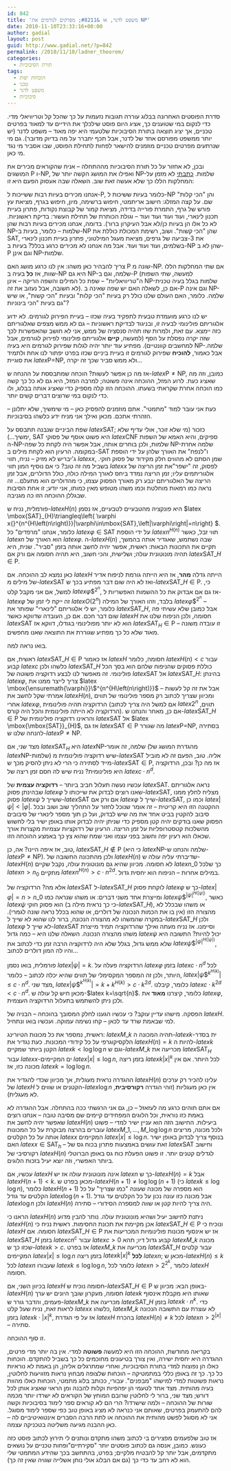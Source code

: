 ```yaml
---
id: 842
title: 'משפט לדנר, או &#8211; מפרקים לגורמים את NP'
date: 2010-11-10T23:33:16+00:00
author: gadial
layout: post
guid: http://www.gadial.net/?p=842
permalink: /2010/11/10/ladner_theorem/
categories:
  - תורת הסיבוכיות
tags:
  - הוכחות יפות
  - טכני
  - משפט לדנר
  - סיבוכיות
---
```

סדרת הפוסטים האחרונה בבלוג עוררה תגובות נזעמות על כך שהכל קל וטריוויאלי מדי. כדי לנקום במי שטוענים כך, אציג היום פוסט שילכלך את הידיים עד למאוד בפרטים טכניים, אך יציג תוצאה בתורת הסיבוכיות שלטעמי היא יפה מאוד &#8211; משפט לדנר (יש יותר ממשפט מפורסם אחד של לדנר, אבל תכף יתברר על מה בדיוק מדובר). גם מי שנרתעים מפרטים טכניים מוזמנים להישאר לפחות לתחילת הפוסט, שבו אסביר מי נגד מי כאן.

ובכן, לא אחזור על כל תורת הסיבוכיות מההתחלה &#8211; אניח שהקוראים מכירים את המושגים P ו-NP, ואפילו את המושג הקשה יותר של NP-שלמות. [כתבתי](http://www.gadial.net/?p=705) לא מזמן על המחלקות הללו כך שלא אעשה זאת שוב. השאלה שבה אעסוק הפעם היא זו:

אנחנו מכירים בעיות רבות ששייכות ל-P, כלומר בעיות ששיכות ל-NP והן "הכי קלות" שם. על קצה המזלג: חישוב אריתמטי, חיפוש ברשימה, מיון, חיפוש בגרף, מציאת עץ פורש של גרף, התמרת פורייה בדידה, מציאת קמור של קבוצת נקודות, פתרון בעיית תכנון לינארי, ועוד ועוד ועוד ועוד &#8211; וגולת הכותרת של תחילת העשור: בדיקת ראשוניות. לא כל אלו הן בעיות כן/לא אבל העיקרון ברור). בדומה, אנחנו מכירים בעיות רבות שהן NP-שלמות &#8211; כלומר, בעיות ב-NP שהן "הכי קשות". ושוב, רשימת המכולת כוללת את SAT, את 3-צביעה של גרפים, מציאת מעגל המילטוני, פתרון בעיית תכנון לינארי בשלמים, ועוד ועוד ועוד. אבל מה אנחנו לא מכירים כרגע בכלל? בעיות ב-NP שהן לא ב-P וגם אינן NP-שלמות.

צריך להבהיר כאן משהו: אין לנו כרגע מושג האם P שונה מ-NP. אם שתי המחלקות הללו שוות, אז **כל** בעיה ב-NP היא גם NP-שלמה, וגם ב-P (למעשה, שתי השפות ה"טריוויאליות" &#8211; שפת כל המילים והשפה הריקה &#8211; אינן NP-שלמות בגלל בעיה טכנית לא חשובה, אבל נעזוב את זה). אם כן, לשאלה האם יש שפה שאינה ב-P וגם אינה NP-שלמה. כלומר, האם העולם שלנו כולל רק בעיות "הכי קלות" ובעיות "הכי קשות", או שיש גם בעיות "הכי בינוניות"?

יש לנו כרגע מועמדת טבעית לתפקיד בעיה שכזו &#8211; בעיית הפירוק לגורמים. לא ידוע אלגוריתם פולינומי לבעיה זו, ובניגוד לבדיקת ראשוניות &#8211; גם לא ממש מצפים שאלגוריתם כזה יימצא. עם זאת, ולמרות שזו תהיה סנסציה של ממש, אני לא חושב שהאפשרות לכך שזה יקרה נפסלת על הסף (למעשה, **קיים** אלגוריתם פולינומי לפירוק לגורמים, אבל למחשבים קוונטיים). מפתיע עוד יותר יהיה לגלות שפירוק לגורמים היא בעיה NP-שלמה. אבל כאמור, **להוכיח** שפירוק לגורמים זו בעיית ביניים שכזו בפרט יפתור לנו אחת ולתמיד את סוגיית $latex \mbox{P=NP}$, ולא ממש סביר שכך זה יקרה&#8230;

אז מה כן אפשר לעשות? הוכחה שמתבססת על ההנחה ש-$latex \mbox{P}\ne\mbox{NP}$, כמובן, וזה מה שאציג כעת. לרוע המזל, ההוכחה אינה פשוטה; למרבה המזל, היא גם לא כל כך קשה כמו הוכחה אחרת שקראתי בשעתו. ההוכחה הזו קלה מספיק כדי שאציג אותה בבלוג, ולו כדי לנקום במי שרוצים דברים קשים יותר.

כעת אני עובר למוד "מתמטי". אתם מוזמנים להפסיק כאן &#8211; מי שימשיך, שלא יתלונן &#8211; הזהרתי אתכם. מכאן ואילך אני מניח ידע כלשהו בסיבוכיות.

שפת הביניים שנבנה תתבסס על $latex \mbox{SAT}$; כזכור (מי שלא זוכר, אולי עדיף שלא ימשיך&#8230;), SAT היא פשוט אוסף של פסוקי $latex \mbox{CNF}$ ספיקים, והיא האמא של השפות ה-NP-שלמות, ולכן בוחרים אותה, אבל אפשר היה לקחת כל שפה NP-שלמה אחרת במקומה. הרעיון הוא לקחת מילים ב-SAT ו"לנפח" את האורך שלהן על ידי הוספת ג'יבריש לא מזיק &#8211; נניח, תווי $latex x$, שמן הסתם לא מהווים חלק מקידוד של פסוק חוקי. בשביל מה זה טוב? כי אם נוסיף המון תווי $latex x$ לפסוק, זה "ישפר"את זמן הריצה של אלגוריתמים עליו; זמן הריצה נמדד ביחס לאורך המילה כולה, כולל הדולרים, אבל זמן הריצה של האלגוריתם ינבע רק מאורך הפסוק עצמו, כי מהדולרים הוא מתעלם&#8230; זה נראה כמו רמאות מוחלטת וכמו משהו מטופש מאין כמותו, אני יודע; זו אחת הסיבות שבגללן ההוכחה הזו כה מגניבה.

פורמלית, נניח ש-$latex H\left(n\right)$ היא פונקציה מהטבעיים לטבעיים, אז נסמן $latex \mbox{SAT}\_{H}\triangleq\left\{ \varphi x{}^{n^{H\left(n\right)}}|\varphi\in\mbox{SAT},\left|\varphi\right|=n\right\} $. כלומר, אנחנו "מרפדים" כל $latex \varphi\in\mbox{SAT}$ על ידי הוספת $latex n^{H\left(n\right)}$ תווי זבל, כאשר $latex n$ הוא האורך של $latex \varphi$. ה-$latex H\left(n\right)$ שבה נשתמש, שאגדיר אותה בהמשך, תקיים את התכונות הבאות: ראשית, אפשר יהיה לחשב אותה בזמן "סביר". שנית, היא תהיה מונוטונית עולה; ושלישית, והכי חשוב, היא תהיה חסומה אם ורק אם $latex \mbox{SAT}\_{H}\in\mbox{P}$.

כאן נמצא לב ההוכחה. אם $latex H$ הייתה גדלה **מהר**, אז היא הייתה גורמת לניפוח אדיר של מילים מ-$latex \mbox{SAT}$ ואז לא היה שום דבר מפתיע בכך ש-$latex \mbox{SAT}\_{H}\in\mbox{P}$. כי, למשל, אם אני מקבל קלט $latex \varphi \$^{2^{n}}$, אז גם אם אבדוק את כל ההשמות האפשריות ל-$latex \varphi$ זה ייקח לי זמן של $latex O\left(2^{n}\right)$ בלבד, וזהו האורך של המילה $latex \varphi \$^{2^{n}}$ &#8211; כלומר, יש לי אלגוריתם "לינארי" שפותר את $latex \mbox{SAT}\_{H}$, אבל כמובן שלא עשיתי פה שום דבר חכם. אם כן, העובדה שדווקא כאשר $latex H$ חסומה, ולכן הניפוח שלנו את $latex \mbox{SAT}$ הוא לא יותר מפולינומי בגודלו, דווקא אז $latex \mbox{SAT}_{H}\in\mbox{P}$ &#8211; זו עובדה משונה מאוד שלא כל כך מפתיע שגוררת את התוצאה שאנו מחפשים.

בואו נראה למה.

ראשית, אם $latex \mbox{SAT}\_{H}\in\mbox{P}$ אז כאמור $latex H$ חסומה, כלומר $latex H\left(n\right)<c$ עבור קבוע $latex c$ כלשהו ולכן $latex \mbox{SAT}\_{H}$ כוללת פסוקים שהניפוח שלהם הוא בסך הכל פולינומי. זה מאפשר לנו לבצע רדוקציה פשוטה של $latex \mbox{SAT}$ אל $latex \mbox{SAT}\_{H}$: בהינתן $latex \varphi$, צריך לייצר ממנו את $latex \mbox{\ensuremath{\varphi}}\$^{n^{H\left(n\right)}}$ אבל את זה קל לעשות &#8211; אמרתי שקל לחשב את $latex H\left(n\right)$, ומכיוון שצריך לכתוב רק מספר פולינומי של תווים אחרי $latex \varphi$, הרדוקציה תהיה פולינומית (אם למשל היה צריך לכתוב $latex 2^{n}$ תווים, הרדוקציה לא הייתה פולינומית והכל היה קורס). אם כן, מאחר והנחנו ש-$latex \mbox{SAT}\_{H}\in\mbox{P}$ והראינו רדוקציה פולינומית של $latex \mbox{SAT}$ אל $latex \mbox{\mbox{SAT}}_{H}$, אז גם $latex \mbox{SAT}\in\mbox{P}$ מה שגורר $latex \mbox{P=NP}$, בסתירה להנחה שלנו ש-$latex \mbox{P}\ne\mbox{NP}$.

מצד שני, אם $latex \mbox{SAT}_{H}$ היא $latex \mbox{NP}$-שלמה, זה אומר (מהגדרת המושג של $latex \mbox{NP}$-שלמות) שיש רדוקציה פולינומית מ-$latex \mbox{SAT}$ אליה. טוב, הפעם זה לא מוביל מייד לסתירה כי הרי לא ניתן להסיק מכך ש-$latex \mbox{SAT}\in\mbox{P}$, אז מה כן? ובכן, הרדוקציה היא פולינומית? נניח שיש לה חסם זמן ריצה של $latex c\cdot n^{d}$.

עכשיו נעשה תעלול חביב ביותר &#8211; **רדוקציה עצמית** של $latex \mbox{SAT}$. נראה אלגוריתם שבהינתן פסוק $latex \varphi$ שאנו רוצים לבדוק את שייכותו ל-$latex \mbox{SAT}$, מצליח לחלץ ממנו פסוק $latex \psi$ ששייך ל-$latex \mbox{SAT}$ אם ורק אם $latex \varphi$ שייך ל-$latex \mbox{SAT}$, וכמו כן $latex \left|\psi\right|<\left|\varphi\right|$. ההקטנה הזו היא קריטית &#8211; זה אומר שנוכל לחזור על התהליך שוב ושוב ובכל סיבוב להקטין בביט אחד את מה שיש לבדוק, ועל כן תוך מספר לינארי של סיבובים הפסוק שאנו בודקים יהיה קטן מספיק כדי שניתן יהיה לבדוק אותו באופן ישיר בלי לחשוש מהשלכות קטסטרופליות על זמן הריצה. הרעיון של רדוקציות עצמיות מקצרות אורך שכאלו הוא רעיון יפה וחשוב בפני עצמו ואני שמח שהוא צץ כך באמצע ההוכחה הזו.

טוב, אז איפה היינו? אה, כן, $latex \mbox{SAT}\_{H}\notin\mbox{P}$ (כי היא $latex \mbox{NP}$-שלמה והנחנו ש-$latex \mbox{P}\ne\mbox{NP}$). ולכן מהתכונה החשובה של $latex H\left(n\right)$ שדיברתי עליה עולה ש-$latex H\left(n\right)$ לא חסומה. מכיוון שהיא גם מונוטונית עולה, נקבל שקיים $latex n\_{0}$ כך שלכל $latex n>n_{0}$ מתקיים $latex n^{H\left(n\right)}>c\cdot n^{2d}$. במילים אחרות &#8211; הניפוח הוא יחסית גדול.

אלא מה? הרדוקציה של $latex \mbox{SAT}$ ל-$latex \mbox{SAT}\_{H}$ לוקחת פסוק $latex \varphi$ כך ש-$latex \left|\varphi\right|=n>n\_{0}$ ומייצרת אחד משני דברים: או משהו שנראה כמו $latex \psi \$^{\left|\psi\right|^{H\left(\left|\psi\right|\right)}}$, כאשר $latex \psi$ הוא פסוק חוקי (כי כך נראית מילה ב-$latex \mbox{SAT}\_{H}$), או משהו שבכלל לא מהצורה הזו (אין בו את הכמות הנכונה של דולרים, או שהוא בכלל נראה שונה לגמרי). במקרה שהמשהו לא מהצורה הנכונה, ברור לנו שהוא לא שייך ל-$latex \mbox{SAT}\_{H}$ ולכן $latex \varphi$ לא שייך ל-$latex \mbox{SAT}$ וסיימנו. אז נניח מעתה ואילך שהרדוקציה תמיד מייצרת משהו מהצורה הנכונה. השאלה שלנו היא &#8211; כמה גדול $latex \psi$ יכול להיות? התשובה היא שלא ממש גדול, בגלל שלא היה לרדוקציה הרבה זמן כדי לכתוב את $latex \psi \$^{\left|\psi\right|^{H\left(\left|\psi\right|\right)}}$, והיו לה המון דולרים לכתוב&#8230;

פורמלית, בואו נסמן $latex \left|\psi\right|=k$. הרדוקציה פעלה על $latex \varphi$ בזמן $latex c\cdot n^{d}$ לכל היותר, ולכן זה המספר המקסימלי של תווים שהיא יכלה לכתוב &#8211; כלומר, $latex \left|\psi \$^{k^{H\left(k\right)}}\right|\le c\cdot n^{d}$. מצד שני, $latex \left|\psi \$^{k^{H\left(k\right)}}\right|=k+k^{H\left(k\right)}>c\cdot k^{2d}$. כלומר, קיבלנו $latex c\cdot k^{2d}<c\cdot n^{d}$. מכאן חיש קל עולה ש-$latex k=\sqrt{n}$. כלומר, קיצרנו **מאוד** את $latex \varphi$, ולכן ניתן להשתמש בתעלול הרדוקציה העצמית.

הפסקה. מישהו עדיין עוקב? כי עכשיו הגענו לחלק המסובך בהוכחה &#8211; הבניה של $latex H$. למי שבאמת שרד עד לכאן &#8211; קחו נשימה עמוקה. ועכשיו בואו ונתחיל.

ראשית, נמספר את כל מכונות הטיורינג: $latex M\_{k}$ תהיה המכונה ה-$latex k$-ית בסדר הלקסיקוגרפי על כל קידודי המכונות. כעת נגדיר את $latex H\left(n\right)=k$ להיות ה-$latex k$ הקטן ביותר שמקיים $latex k<\log\log n$ וגם ש-$latex M\_{k}$ מכריעה את $latex \mbox{SAT}_{H}$ עבור $latex x$-ים המקיימים $latex \left|x\right|\le\log n$, בזמן ריצה $latex k\left|x\right|^{k}$ לכל היותר. אם אין מכונה כזו, אז $latex k=\log\log n$.

ההגדרה נראית מעגלית, אך מכיוון שכדי להגדיר את $latex H\left(n\right)$ עלינו להכיר רק ערכים של $latex H$ הקטנים או שווים ל-$latex \log n$ אין כאן מעגליות (זוהי הגדרה **רקורסיבית**, לא מעגלית).

אם אתם תוהים כרגע מה לעזאזל &#8211; כן, גם אני הרגשתי ככה בהתחלה. אבל ההגדרה לא באמת כזו נוראית, וכל הלוגים המפחידים קיימים שם מסיבה טובה &#8211; אנחנו רוצים שאפשר יהיה לחשב את $latex H\left(n\right)$ ביעילות. החישוב הזה הוא עניין ישיר למדי &#8211; פשוט עוברים בהרצה מבוקרת על כל המכונות $latex M\_{1},\dots,M\_{\log\log n}$ ולכל מכונה, מריצים אותה על כל הקלטים $latex x$ המקיימים $latex \left|x\right|\le\log n$. בנוסף צריך לבדוק באופן ישיר האם $latex x\in\mbox{SAT}_{h}$ &#8211; זאת עושים באמצעות פתרון בכוח גס של $latex \mbox{SAT}$ וחישוב רקורסיבי של $latex H\left(n\right)$ לגדלים קטנים יותר. זו פשוט הפעלת כוח גס באופן הברוטלי ביותר האפשרי, וזה יוצא יעיל בזכות הלוגים.

עכשיו, אם $latex H$ אינה מונוטונית עולה אז יש $latex n$ כך ש-$latex H\left(n\right)=k$ אבל $latex H\left(n+1\right)<k$. מכאן בפרט ש-$latex H\left(n+1\right)\ne\log\log\left(n+1\right)$ (כי $latex k\le\log\log n$), כלומר $latex H\left(n+1\right)$ הוא מספרה של מכונה שעונה "כמו שצריך" על כל הקלטים עד גודל $latex \log\left(n+1\right)$. אבל מכונה כזו עונה נכון על כל הקלטים עד גודל $latex \log n$ ולכן $latex H\left(n\right)$ היה צריך להיות קטן או שווה למספרה הסידורי &#8211; סתירה.

הראנו כי $latex H\left(n\right)$ ניתנת לחישוב יעיל ושהיא מונוטונית עולה. נותר להבין מדוע $latex H\left(n\right)$ אכן מקיימת את תכונת החסימות. ראשית נניח כי $latex \mbox{SAT}\_{H}\in\mbox{P}$ ונוכיח כי $latex H$ חסומה. אם $latex \mbox{SAT}\_{H}\in\mbox{P}$ אז יש אינסוף מכונות פולינומיות המכריעות את $latex \mbox{SAT}\_{H}$ בזמן $latex cn^{c}$ עבור $latex c>0$ קבוע גדול דיו; תהא $latex M\_{k}$ מכונה שכזו כך ש-$latex k>c$. אז בפרט $latex M\_{k}$ מכריעה את $latex \mbox{SAT}\_{H}$ עבור קלטים המקיימים $latex \left|x\right|\le\log n$ בזמן ריצה $latex k\left|x\right|^{k}$ **לכל** $latex n$; מכאן ש-$latex H\left(n\right)\le k$ לכל $latex n$ שעבורו $latex k\le\log\log n$, כלומר לכל $latex n>2^{2^{k}}$, כלומר $latex H$ חסומה.

בכיוון השני, אם $latex H$ חסומה נוכיח ש-$latex \mbox{SAT}\_{H}\in\mbox{P}$ באופן הבא: מכיוון ש-$latex H\left(n\right)$ חסומה, מעקרון שובך היונים יש ערך $latex k$ שאותו היא מקבלת אינסוף פעמים, והדבר גורר ש-$latex M\_{k}$ מכריעה את $latex \mbox{SAT}\_{H}$ בזמן $latex k\cdot n^{k}$. כדי לראות זאת, נניח שעל קלט $latex x$ כלשהו, $latex M\_{k}$ לא עוצרת עם התשובה הנכונה בזמן $latex k\cdot\left|x\right|^{k}$, אז על פי הגדרת $latex H$ בהכרח $latex H\left(n\right)\ne k$ לכל $latex n>2^{\left|x\right|}$ &#8211; סתירה.

זו סוף ההוכחה.

בקריאה מחודשת, ההוכחה הזו היא למעשה **פשוטה** למדי. אין בה יותר מדי פרטים, ההגדרה היא יחסית ישירה, ואין צורך בטיעונים מחוכמים כל כך בשביל להתקדם. הוכחות כאלו הן נפוצות למדי בתורת הסיבוכיות, ואחרי שמתרגלים אליהן, הן באמת לא נוראיות כל כך. כך זה באופן כללי במתמטיקה &#8211; הוכחות שלצופה מבחוץ נראות מזוויעות לחלוטין, נראות פשוטות למדי למישהו "מבפנים". עבורי, ככותב בלוג מתמטי, הוכחות כאלו מהוות בעיה מהותית. מצד אחד לטעמי הן יפהפיות וקלות להבנה ומן הראוי שאציג אותן לכל דורש; מצד שני, ברור לי לחלוטין שרובם המוחץ של הקוראים לא ישרדו יותר מכמה שורות של ההוכחה &#8211; ולמה שישרדו? הרי הם לא קוראים ספר לימוד בסיבוכיות וקשה להם להתעמק בפרטים, שאותם אני כנראה לא מציג באופן טוב כפי שספר לימוד מסוגל. אני לא מסוגל לפשט מהותית את ההוכחה או לתת הרבה הסברים אינטואיטיביים לה &#8211; כאן ההבנה מגיעה משליטה בטכניקה עצמה.

אז טוב שלפעמים מפצירים בי לכתוב משהו מתקדם ונותנים לי תירוץ לכתוב פוסט כזה כעונש. כמובן, אנסה גם לכתוב פוסטים יותר "סקירתיים"ופחות טכניים על נושאים מתקדמים, אבל יותר קל להבטיח מלקיים; בפרט, בהתחשב בכך שהידע המתמטי שלי הוא לא רחב עד כדי כך (גם אם הבלוג אולי נותן אשלייה שגויה שאין זה כך).
